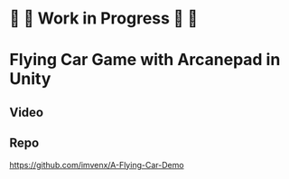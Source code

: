 # 🚧 👷 Work in Progress 👷 🚧
##
# Flying Car Game with Arcanepad in Unity

## Video 
<YoutubeEmbed video-id="39bOGUj3PNw" />

## Repo
https://github.com/imvenx/A-Flying-Car-Demo

